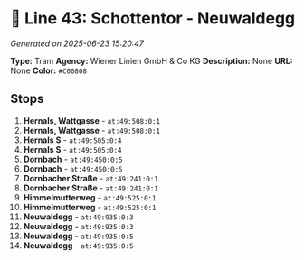 # 🚊 Line 43: Schottentor - Neuwaldegg

*Generated on 2025-06-23 15:20:47*

**Type:** Tram
**Agency:** Wiener Linien GmbH & Co KG
**Description:** None
**URL:** None
**Color:** `#C00808`

## Stops

1. **Hernals, Wattgasse** - `at:49:508:0:1`
2. **Hernals, Wattgasse** - `at:49:508:0:1`
3. **Hernals S** - `at:49:505:0:4`
4. **Hernals S** - `at:49:505:0:4`
5. **Dornbach** - `at:49:450:0:5`
6. **Dornbach** - `at:49:450:0:5`
7. **Dornbacher Straße** - `at:49:241:0:1`
8. **Dornbacher Straße** - `at:49:241:0:1`
9. **Himmelmutterweg** - `at:49:525:0:1`
10. **Himmelmutterweg** - `at:49:525:0:1`
11. **Neuwaldegg** - `at:49:935:0:3`
12. **Neuwaldegg** - `at:49:935:0:3`
13. **Neuwaldegg** - `at:49:935:0:5`
14. **Neuwaldegg** - `at:49:935:0:5`
